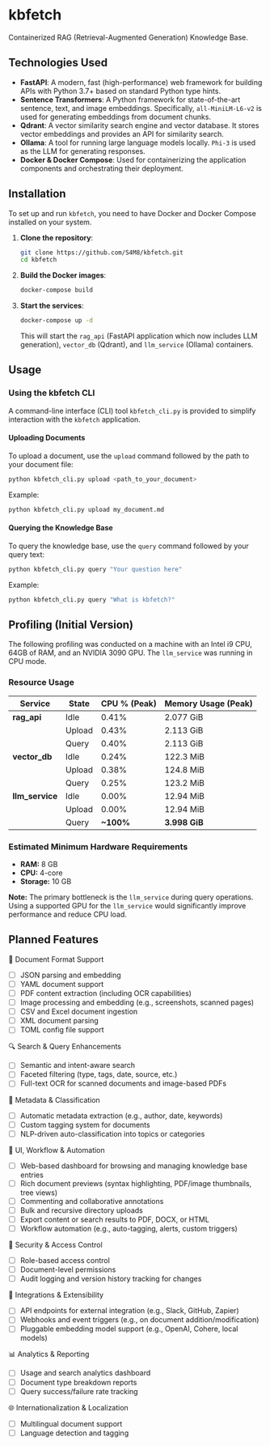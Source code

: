 # kbfetch

Containerized RAG (Retrieval-Augmented Generation) Knowledge Base.

## Technologies Used

*   **FastAPI**: A modern, fast (high-performance) web framework for building APIs with Python 3.7+ based on standard Python type hints.
*   **Sentence Transformers**: A Python framework for state-of-the-art sentence, text, and image embeddings. Specifically, `all-MiniLM-L6-v2` is used for generating embeddings from document chunks.
*   **Qdrant**: A vector similarity search engine and vector database. It stores vector embeddings and provides an API for similarity search.
*   **Ollama**: A tool for running large language models locally. `Phi-3` is used as the LLM for generating responses.
*   **Docker & Docker Compose**: Used for containerizing the application components and orchestrating their deployment.

## Installation

To set up and run `kbfetch`, you need to have Docker and Docker Compose installed on your system.

1.  **Clone the repository**:
    ```bash
    git clone https://github.com/S4M8/kbfetch.git
    cd kbfetch
    ```

2.  **Build the Docker images**:
    ```bash
    docker-compose build
    ```

3.  **Start the services**:
    ```bash
    docker-compose up -d
    ```
    This will start the `rag_api` (FastAPI application which now includes LLM generation), `vector_db` (Qdrant), and `llm_service` (Ollama) containers.

## Usage

### Using the kbfetch CLI

A command-line interface (CLI) tool `kbfetch_cli.py` is provided to simplify interaction with the `kbfetch` application.

#### Uploading Documents

To upload a document, use the `upload` command followed by the path to your document file:

```bash
python kbfetch_cli.py upload <path_to_your_document>
```

Example:
```bash
python kbfetch_cli.py upload my_document.md
```

#### Querying the Knowledge Base

To query the knowledge base, use the `query` command followed by your query text:

```bash
python kbfetch_cli.py query "Your question here"
```

Example:
```bash
python kbfetch_cli.py query "What is kbfetch?"
```

## Profiling (Initial Version)

The following profiling was conducted on a machine with an Intel i9 CPU, 64GB of RAM, and an NVIDIA 3090 GPU. The `llm_service` was running in CPU mode.

### Resource Usage

| Service         | State  | CPU % (Peak) | Memory Usage (Peak) |
| --------------- | ------ | ------------ | ------------------- |
| **rag_api**     | Idle   | 0.41%        | 2.077 GiB           |
|                 | Upload | 0.43%        | 2.113 GiB           |
|                 | Query  | 0.40%        | 2.113 GiB           |
| **vector_db**   | Idle   | 0.24%        | 122.3 MiB           |
|                 | Upload | 0.38%        | 124.8 MiB           |
|                 | Query  | 0.25%        | 123.2 MiB           |
| **llm_service** | Idle   | 0.00%        | 12.94 MiB           |
|                 | Upload | 0.00%        | 12.94 MiB           |
|                 | Query  | **~100%**    | **3.998 GiB**       |

### Estimated Minimum Hardware Requirements

*   **RAM:** 8 GB
*   **CPU:** 4-core
*   **Storage:** 10 GB

**Note:** The primary bottleneck is the `llm_service` during query operations. Using a supported GPU for the `llm_service` would significantly improve performance and reduce CPU load.


## Planned Features

📄 Document Format Support
- [ ] JSON parsing and embedding
- [ ] YAML document support
- [ ] PDF content extraction (including OCR capabilities)
- [ ] Image processing and embedding (e.g., screenshots, scanned pages)
- [ ] CSV and Excel document ingestion
- [ ] XML document parsing
- [ ] TOML config file support

🔍 Search & Query Enhancements
- [ ] Semantic and intent-aware search
- [ ] Faceted filtering (type, tags, date, source, etc.)
- [ ] Full-text OCR for scanned documents and image-based PDFs

🧠 Metadata & Classification
- [ ] Automatic metadata extraction (e.g., author, date, keywords)
- [ ] Custom tagging system for documents
- [ ] NLP-driven auto-classification into topics or categories

🔗 UI, Workflow & Automation
- [ ] Web-based dashboard for browsing and managing knowledge base entries
- [ ] Rich document previews (syntax highlighting, PDF/image thumbnails, tree views)
- [ ] Commenting and collaborative annotations
- [ ] Bulk and recursive directory uploads
- [ ] Export content or search results to PDF, DOCX, or HTML
- [ ] Workflow automation (e.g., auto-tagging, alerts, custom triggers)

🔐 Security & Access Control
- [ ] Role-based access control
- [ ] Document-level permissions
- [ ] Audit logging and version history tracking for changes

🔧 Integrations & Extensibility
- [ ] API endpoints for external integration (e.g., Slack, GitHub, Zapier)
- [ ] Webhooks and event triggers (e.g., on document addition/modification)
- [ ] Pluggable embedding model support (e.g., OpenAI, Cohere, local models)

📊 Analytics & Reporting
- [ ] Usage and search analytics dashboard
- [ ] Document type breakdown reports
- [ ] Query success/failure rate tracking

🌐 Internationalization & Localization
- [ ] Multilingual document support
- [ ] Language detection and tagging